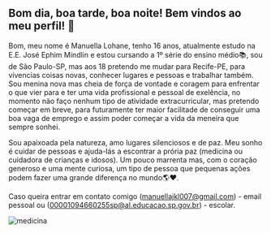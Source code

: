 ## Bom dia, boa tarde, boa noite! Bem vindos ao meu perfil! 💞

Bom, meu nome é Manuella Lohane, tenho 16 anos, atualmente estudo na E.E. José Ephim Mindlin e estou cursando a 1º série do ensino médio📚, 
sou de São Paulo-SP, mas aos 18 pretendo me mudar para Recife-PE, para vivencias coisas novas, conhecer lugares e pessoas e trabalhar também.
Sou menina nova mas cheia de força de vontade e coragem para enfrentar o que vier para e ter uma vida profissional e pessoal de exelência, 
no momento não faço nenhum tipo de atividade extracurricular, mas pretendo começar em breve, para futuramente ter maior facilitade de 
conseguir uma boa vaga de emprego e assim poder começar a vida da meneira que sempre sonhei.

Sou apaixoada pela natureza, amo lugares silenciosos e de paz. Meu sonho é cuidar de pessoas e ajuda-lás a escontrar a prória paz 
(medicina ou cuidadora de crianças e idosos). Um pouco marrenta mas, com o coração generoso e uma mente curiosa, um tipo de pessoa que 
pequenas ações podem fazer uma grande diferença no mundo🌎❤️.

Caso queira entrar em contato comigo (manuellajkl007@gmail.com) - email pessoal
ou (00001094660255sp@al.educacao.sp.gov.br) - escolar. 


![medicina](https://media1.tenor.com/m/X-WOz6HphQ4AAAAC/get-well-get-well-soon.gif)

